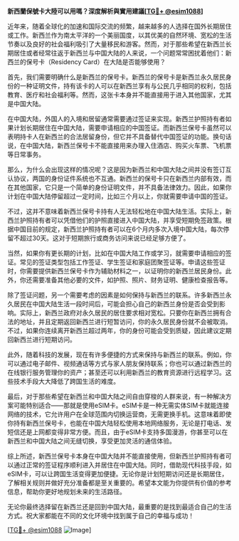 **新西蘭保號卡大陸可以用嗎？深度解析與實用建議[[TG💪+ @esim1088](https://t.me/s/esim1088)]**

近年来，随着全球化的加速和国际交流的频繁，越来越多的人选择在国外长期居住或工作。新西兰作为南太平洋的一个美丽国度，以其优美的自然环境、宽松的生活节奏以及良好的社会福利吸引了大量移民和游客。然而，对于那些希望在新西兰长期居住或者经常往返于新西兰与中国大陆的人来说，一个问题常常困扰着他们：新西兰的保号卡（Residency Card）在大陆是否能够使用？

首先，我们需要明确什么是新西兰的保号卡。新西兰的保号卡是新西兰永久居民身份的一种证明文件，持有该卡的人可以在新西兰享有与公民几乎相同的权利，包括教育、医疗和社会福利等。然而，这张卡本身并不能直接用于进入其他国家，尤其是中国大陆。

在中国大陆，外国人的入境和居留通常需要通过签证来实现。新西兰护照持有者如果计划长期居住在中国大陆，需要申请相应的中国签证。而新西兰保号卡虽然可以表明持卡人在新西兰的合法居留身份，但它并不具备替代中国签证的功能。换句话说，在中国大陆，新西兰保号卡不能直接用来办理入住酒店、购买火车票、飞机票等日常事务。

那么，为什么会出现这样的情况呢？这是因为新西兰和中国大陆之间并没有签订互认协议，两国的身份证件系统也不互通。新西兰的保号卡只在新西兰内部有效，而在其他国家，它只是一个简单的身份证明文件，并不具备法律效力。因此，如果你计划在中国大陆停留超过一定时间，比如三个月以上，你就需要申请中国的签证。

不过，这并不意味着新西兰保号卡持有人无法轻松地在中国大陆生活。实际上，新西兰护照持有者可以凭借他们的护照直接进入中国大陆，并享受短期免签政策。根据中国目前的规定，新西兰护照持有者可以在6个月内多次入境中国大陆，每次停留不超过30天。这对于短期旅行或商务访问来说已经足够方便了。

当然，如果你有更长期的计划，比如在中国大陆工作或学习，就需要申请相应的签证。常见的签证类型包括工作签证、学生签证和家庭团聚签证等。申请这些签证时，你需要提供新西兰保号卡作为辅助材料之一，以证明你的新西兰居民身份。此外，你还需要准备其他必要的文件，如护照、照片、财务证明、健康检查报告等。

除了签证问题，另一个需要考虑的因素是如何保持与新西兰的联系。许多新西兰永久居民在中国大陆生活一段时间后，可能会担心自己的新西兰身份是否会受到影响。实际上，新西兰政府对永久居民的居住要求相对宽松。只要你在新西兰拥有合法的地址，并且定期返回新西兰进行短暂访问，你的永久居民身份就不会被取消。不过，如果你连续离开新西兰超过两年，你的身份可能会受到质疑，因此建议定期回新西兰进行短期访问。

此外，随着科技的发展，现在有许多便捷的方式来保持与新西兰的联系。例如，你可以通过电子邮件、视频通话等方式与家人朋友保持联系；你也可以通过新西兰的在线银行服务管理你的资产；甚至还可以利用新西兰的教育资源进行远程学习。这些技术手段大大降低了跨国生活的难度。

最后，对于那些希望在新西兰和中国大陆之间自由穿梭的人群来说，有一种解决方案可能特别适合——那就是使用eSIM卡。eSIM卡是一种无需实体SIM卡就能连接网络的技术，它允许用户在全球范围内切换运营商，无需更换手机。这意味着即使你持有新西兰保号卡，也能在中国大陆轻松使用本地网络服务，无论是打电话、发短信还是上网都变得非常方便。而且，由于eSIM卡支持多国漫游，你甚至可以在新西兰和中国大陆之间无缝切换，享受更加灵活的通信体验。

综上所述，新西兰保号卡本身在中国大陆并不能直接使用，但新西兰护照持有者可以通过正常的签证程序顺利进入并居住在中国大陆。同时，借助现代科技手段，如eSIM卡，可以让跨国生活变得更加便捷。无论你是计划短期访问还是长期居住，了解相关规则并做好充分准备都是至关重要的。希望本文能为你提供有价值的参考信息，帮助你更好地规划未来的生活路径。

无论你最终选择留在新西兰还是回到中国大陆，最重要的是找到最适合自己的生活方式。祝大家都能在不同的文化环境中找到属于自己的幸福与成功！

[[TG💪+ @esim1088](https://t.me/s/esim1088) ![Image](https://i.postimg.cc/4NQfJmqS/Snipaste-2025-05-13-00-14-12.png)]